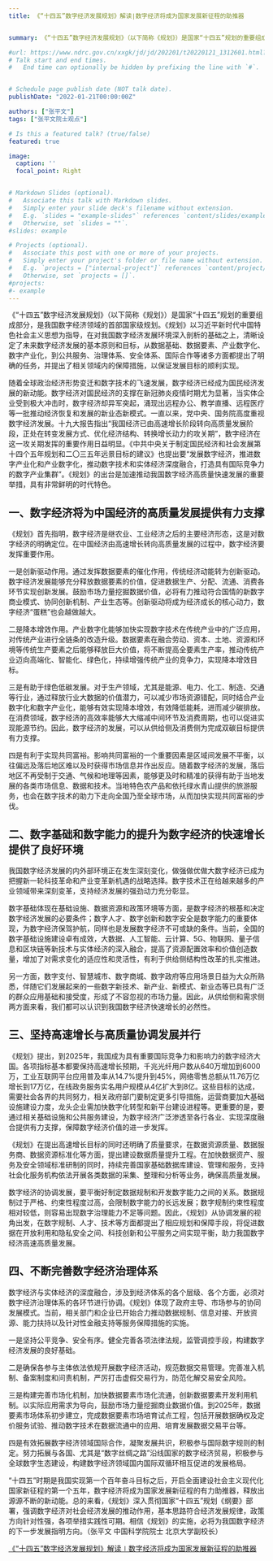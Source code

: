 ```yaml
---
title: 《“十四五”数字经济发展规划》解读∣数字经济将成为国家发展新征程的助推器


summary: 《“十四五”数字经济发展规划》（以下简称《规划》）是国家“十四五”规划的重要组成部分，是我国数字经济领域的首部国家级规划。《规划》以习近平新时代中国特色社会主义思想为指导，在对我国数字经济发展环境深入剖析的基础之上，清晰设定了未来数字经济发展的基本原则和目标，从数据基础、数据要素、产业数字化、数字产业化，到公共服务、治理体系、安全体系、国际合作等诸多方面都提出了明确的任务，并提出了相关领域内的保障措施，以保证发展目标的顺利实现。

#url: https://www.ndrc.gov.cn/xxgk/jd/jd/202201/t20220121_1312601.html?code=&state=123
# Talk start and end times.
#   End time can optionally be hidden by prefixing the line with `#`.


# Schedule page publish date (NOT talk date).
publishDate: "2022-01-21T00:00:00Z"

authors: ["张平文"]
tags: ["张平文院士观点"]

# Is this a featured talk? (true/false)
featured: true

image:
  caption: ''
  focal_point: Right


# Markdown Slides (optional).
#   Associate this talk with Markdown slides.
#   Simply enter your slide deck's filename without extension.
#   E.g. `slides = "example-slides"` references `content/slides/example-slides.md`.
#   Otherwise, set `slides = ""`.
#slides: example

# Projects (optional).
#   Associate this post with one or more of your projects.
#   Simply enter your project's folder or file name without extension.
#   E.g. `projects = ["internal-project"]` references `content/project/deep-learning/index.md`.
#   Otherwise, set `projects = []`.
#projects:
#- example
---
```

《“十四五”数字经济发展规划》（以下简称《规划》）是国家“十四五”规划的重要组成部分，是我国数字经济领域的首部国家级规划。《规划》以习近平新时代中国特色社会主义思想为指导，在对我国数字经济发展环境深入剖析的基础之上，清晰设定了未来数字经济发展的基本原则和目标，从数据基础、数据要素、产业数字化、数字产业化，到公共服务、治理体系、安全体系、国际合作等诸多方面都提出了明确的任务，并提出了相关领域内的保障措施，以保证发展目标的顺利实现。


随着全球政治经济形势变迁和数字技术的飞速发展，数字经济已经成为国民经济发展的新动能。数字经济对国民经济的支撑在新冠肺炎疫情时期尤为显著，当实体企业受到极大冲击时，数字经济却异军突起，涌现出远程办公、教学直播、远程医疗等一批推动经济恢复和发展的新业态新模式。一直以来，党中央、国务院高度重视数字经济发展。十九大报告指出“我国经济已由高速增长阶段转向高质量发展阶段，正处在转变发展方式、优化经济结构、转换增长动力的攻关期”，数字经济在这一攻关期发挥的重要作用日益明显。《中共中央关于制定国民经济和社会发展第十四个五年规划和二〇三五年远景目标的建议》也提出要“发展数字经济，推进数字产业化和产业数字化，推动数字技术和实体经济深度融合，打造具有国际竞争力的数字产业集群”。《规划》的出台是加速推动我国数字经济高质量快速发展的重要举措，具有非常鲜明的时代特色。


## 一、数字经济将为中国经济的高质量发展提供有力支撑


《规划》首先指明，数字经济是继农业、工业经济之后的主要经济形态，这是对数字经济的明确定位。在中国经济由高速增长转向高质量发展的过程中，数字经济要发挥重要作用。


一是创新驱动作用。通过发挥数据要素的催化作用，传统经济动能转为创新驱动。数字经济发展能够充分释放数据要素的价值，促进数据生产、分配、流通、消费各环节实现创新发展。鼓励市场力量挖掘数据价值，必将有力推动符合国情的新数字商业模式、协同创新机制、产业生态等。创新驱动将成为经济成长的核心动力，数字经济“蛋糕”也会越做越大。


二是降本增效作用。产业数字化能够加快实现数字技术在传统产业中的广泛应用，对传统产业进行全链条的改造升级。数据要素在融合劳动、资本、土地、资源和环境等传统生产要素之后能够释放巨大价值，将不断提高全要素生产率，推动传统产业迈向高端化、智能化、绿色化，持续增强传统产业的竞争力，实现降本增效目标。


三是有助于绿色低碳发展。对于生产领域，尤其是能源、电力、化工、制造、交通等行业，通过释放行业大数据的价值潜力，可以减少市场资源错配，同时结合产业数字化和数字产业化，能够有效实现降本增效，有效降低能耗，进而减少碳排放。在消费领域，数字经济的高效率能够大大缩减中间环节及消费周期，也可以促进实现能源节约。因此，数字经济的发展，可以从供给侧及消费侧为完成双碳目标提供有力支撑。


四是有利于实现共同富裕。影响共同富裕的一个重要因素是区域间发展不平衡，以往偏远及落后地区难以及时获得市场信息并作出反应。随着数字经济的发展，落后地区不再受制于交通、气候和地理等因素，能够更及时和精准的获得有助于当地发展的各类市场信息、数据和技术。当地特色农产品和依托绿水青山提供的旅游服务，也会在数字技术的助力下走向全国乃至全球市场，从而加快实现共同富裕的步伐。


## 二、数字基础和数字能力的提升为数字经济的快速增长提供了良好环境


我国数字经济发展的内外部环境正在发生深刻变化，做强做优做大数字经济已成为把握新一轮科技革命和产业变革新机遇的战略选择。数字技术正在给越来越多的产业领域带来深刻变革，支持经济发展的强劲动力充分彰显。


数字基础体现在基础设施、数据资源和政策环境等方面，是数字经济的根基和决定数字经济发展的必要条件；数字人才、数字创新和数字安全是数字能力的重要体现，为数字经济保驾护航，同样也是发展数字经济不可或缺的条件。当前，全国的数字基础设施建设卓有成效，大数据、人工智能、云计算、5G、物联网、量子信息和区块链等新技术与实体经济的深入融合，提高了资源配置效率和价值创造数量，增加了对需求变化的适应性和灵活性，有利于供给侧结构性改革的扎实推进。


另一方面，数字支付、智慧城市、数字商城、数字政府等应用场景日益为大众所熟悉，伴随它们发展起来的一些数字新技术、新产业、新模式、新业态等已具有广泛的群众应用基础和接受度，形成了不容忽视的市场力量。因此，从供给侧和需求侧两方面来看，我们都可以认识到我国数字经济快速增长的必然性。


## 三、坚持高速增长与高质量协调发展并行


《规划》提出，到2025年，我国成为具有重要国际竞争力和影响力的数字经济大国。各项指标基本都要保持高速增长预期，千兆光纤用户数从640万增加到6000万，工业互联网平台应用普及率从14.7%提升到45%，网络零售总额从11.76万亿增长到17万亿，在线政务服务实名用户规模从4亿扩大到8亿。这些目标的达成，需要社会各界的共同努力，相关政府部门要制定更多引导措施，运营商要加大基础设施建设力度，龙头企业需加快数字化转型和新平台建设进程等。更重要的是，要通过相关基础设施和公共服务建设，为数字经济广泛渗透至各行各业、实现深度融合提供有力支撑，保障数字经济价值的进一步发挥。


《规划》在提出高速增长目标的同时还明确了质量要求，在数据资源质量、数据服务商、数据资源标准化等方面，提出建设数据质量提升工程。在加快数据资产、服务及安全领域标准研制的同时，持续完善国家基础数据库建设、管理和服务，支持社会化服务机构依法开展各类数据的采集、整理和分析等业务，确保高质量发展。


数字经济的协调发展，要平衡好制定数据规制和开发数字能力之间的关系。数据规制过于严格、约束性程度过高，会限制数字能力的长远发展；数字规制约束性程度相对较低，则容易出现数字治理能力不足等问题。因此，《规划》从协调发展的视角出发，在数字规制、人才、技术等方面都提出了相应规划和保障手段，将促进数据在开放利用和隐私安全之间、科技创新和公平服务之间实现平衡，助力我国数字经济高速高质量发展。


## 四、不断完善数字经济治理体系


数字经济与实体经济的深度融合，涉及到经济体系的各个层级、各个方面，必须对数字经济治理体系的各环节进行协调。《规划》体现了政府主导、市场参与的协同发展模式。当前，相关部门和企业已开始合力推动数据规制、信息对接、开放资源、能力扶持以及针对性金融支持等服务保障措施的实施。


一是坚持公平竞争、安全有序。健全完善各项法律法规，监管调控手段，构建数字经济发展的良好基础。


二是确保各参与主体依法依规开展数字经济活动，规范数据交易管理。完善准入机制、备案制度和问责机制，严厉打击虚假交易行为，防范化解交易安全风险。


三是构建完善市场化机制，加快数据要素市场化流通，创新数据要素开发利用机制。以实际应用需求为导向，鼓励市场力量挖掘商业数据价值。到2025年，数据要素市场体系初步建立，完成数据要素市场培育试点工程，包括开展数据确权及定价服务试验、推动数字技术在数据流通中的应用、培育发展数据交易平台等。


四是有效拓展数字经济领域国际合作，凝聚发展共识，积极参与国际数字规则的制定。努力拓展与各国、尤其是“数字丝绸之路”沿线国家的数字经济贸易，积极参与全球数字生态建设，构建数字经济领域国内国际双循环相互促进的发展格局。


“十四五”时期是我国实现第一个百年奋斗目标之后，开启全面建设社会主义现代化国家新征程的第一个五年，数字经济将成为国家发展新征程的有力助推器，释放出源源不断的新动能。总的来看，《规划》深入贯彻国家“十四五”规划《纲要》部署，强调数字经济对社会经济发展的推动作用，基本思路符合经济发展规律，政策方向针对性强，各项举措实践性可期。相信《规划》的实施，必将为我国数字经济的下一步发展指明方向。（张平文 中国科学院院士 北京大学副校长）

[《“十四五”数字经济发展规划》解读∣数字经济将成为国家发展新征程的助推器](https://www.ndrc.gov.cn/xxgk/jd/jd/202201/t20220121_1312601.html?code=&state=123)
